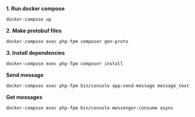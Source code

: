 **1. Run docker compose**

```bash
docker-compose up
```

**2. Make protobuf files**

```bash
docker-compose exec php-fpm composer gen-proto
```

**3. Install dependencies**

```bash
docker-compose exec php-fpm composer install
```

**Send message**

```bash
docker-compose exec php-fpm bin/console app:send-message message_text
```

**Get messages**

```bash
docker-compose exec php-fpm bin/console messenger:consume async
```